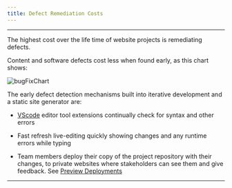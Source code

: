 ```yaml
---
title: Defect Remediation Costs
---
```


---

The highest cost over the life time of website projects is remediating defects.

Content and software defects cost less when found early, as this chart shows:

![bugFixChart](/img/bugFixChart.jpg)



The early defect detection mechanisms built into iterative development and a static site generator are:

- [VScode](developmenttools#vscode) editor tool extensions continually check for syntax and other errors

- Fast refresh live-editing quickly showing changes and any runtime errors while typing

- Team members deploy their copy of the project repository with their changes, to private websites where stakeholders can see them and give feedback.  See [Preview Deployments](glossary#preview-deployments)

---
